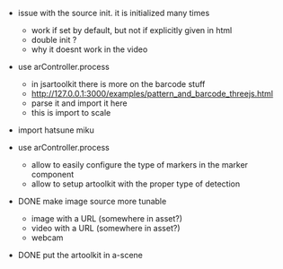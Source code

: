 - issue with the source init. it is initialized many times
  - work if set by default, but not if explicitly given in html
  - double init ?
  - why it doesnt work in the video
- use arController.process
  - in jsartoolkit there is more on the barcode stuff
  - http://127.0.0.1:3000/examples/pattern_and_barcode_threejs.html
  - parse it and import it here
  - this is import to scale
- import hatsune miku
- use arController.process
  - allow to easily configure the type of markers in the marker component
  - allow to setup artoolkit with the proper type of detection
  

- DONE make image source more tunable
  - image with a URL (somewhere in asset?)
  - video with a URL (somewhere in asset?)
  - webcam
- DONE put the artoolkit in a-scene
